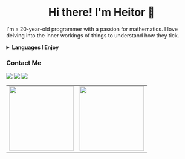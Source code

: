 <h1 align="center">Hi there! I'm Heitor 👋</h1>

I'm a 20-year-old programmer with a passion for mathematics. I love delving into the inner workings of things to understand how they tick.

<details>
  <summary><b>Languages I Enjoy</b></summary>

  ![C](https://img.shields.io/badge/C-333333?style=for-the-badge&logo=c)
  ![C++](https://img.shields.io/badge/C++-333333?style=for-the-badge&logo=c%2B%2B)
  ![Rust](https://img.shields.io/badge/Rust-333333?style=for-the-badge&logo=rust)
  ![Go](https://img.shields.io/badge/Go-333333?style=for-the-badge&logo=go)
</details>

<h3>Contact Me</h2>

<a href="mailto:heitor.danilo@icloud.com"><img src="https://img.shields.io/badge/-Email-333333?style=flat&logo=icloud&link=mailto:heitor.danilo@icloud.com" /></a>
<a href="https://discord.gg/heiytor" alt="Discord"><img src="https://img.shields.io/badge/-Discord-333333?style=flat&logo=discord&link=https://discord.gg/heiytor"/></a>
<a href="https://www.linkedin.com/in/heitor-danilo-3166a4229/" alt="LinkedIn"><img src="https://img.shields.io/badge/-Linkedin-333333?style=flat&logo=Linkedin&link=https://www.linkedin.com/in/heitor-danilo-3166a4229/"/></a>

<div align="center">
  <table style="margin: 0 auto;">
    <tr>
      <td>
        <img height="170px" src="https://github-readme-streak-stats.herokuapp.com/?user=heiytor&theme=react&hide_border=true"/>
      </td>
      <td>
        <img height="170px" src="https://github-readme-stats.vercel.app/api/top-langs/?username=heiytor&layout=compact&theme=react&count_private=true&hide_border=true"/>
      </td>
    </tr>
  </table>
</div>

